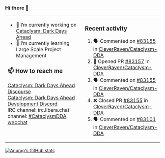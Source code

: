 ### Hi there 👋

<table><tr><td valign="top" width="50%">

- 🔭 I’m currently working on [Cataclysm: Dark Days Ahead](https://github.com/CleverRaven/Cataclysm-DDA)
- 🌱 I’m currently learning Large Scale Project Management

### 📫 How to reach me
[Cataclysm: Dark Days Ahead Discourse](https://discourse.cataclysmdda.org)  
[Cataclysm: Dark Days Ahead Development Discord](https://discord.gg/jFEc7Yp)  
IRC channel: irc.libera.chat channel: [#CataclysmDDA webchat](https://kiwiirc.com/nextclient/irc.libera.chat#CataclysmDDA)

</td><td valign="top" width="50%">

### Recent activity
<!--START_SECTION:activity-->
1. 🗣 Commented on [#83155](https://github.com/CleverRaven/Cataclysm-DDA/pull/83155#issuecomment-3363599988) in [CleverRaven/Cataclysm-DDA](https://github.com/CleverRaven/Cataclysm-DDA)
2. 💪 Opened PR [#83157](https://github.com/CleverRaven/Cataclysm-DDA/pull/83157) in [CleverRaven/Cataclysm-DDA](https://github.com/CleverRaven/Cataclysm-DDA)
3. 🗣 Commented on [#83155](https://github.com/CleverRaven/Cataclysm-DDA/pull/83155#issuecomment-3363430918) in [CleverRaven/Cataclysm-DDA](https://github.com/CleverRaven/Cataclysm-DDA)
4. ❌ Closed PR [#83155](https://github.com/CleverRaven/Cataclysm-DDA/pull/83155) in [CleverRaven/Cataclysm-DDA](https://github.com/CleverRaven/Cataclysm-DDA)
5. 🗣 Commented on [#83101](https://github.com/CleverRaven/Cataclysm-DDA/issues/83101#issuecomment-3362097829) in [CleverRaven/Cataclysm-DDA](https://github.com/CleverRaven/Cataclysm-DDA)
<!--END_SECTION:activity-->

</td></tr></table>

[![Anurag's GitHub stats](https://github-readme-stats.vercel.app/api?username=kevingranade)](https://github.com/anuraghazra/github-readme-stats)
